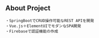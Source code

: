 ## About Project

```
・SpringBootでCRUD操作可能なREST APIを開発
・Vue.js＋ElementUIでモダンなSPA開発
・Firebaseで認証機能の作成
```

